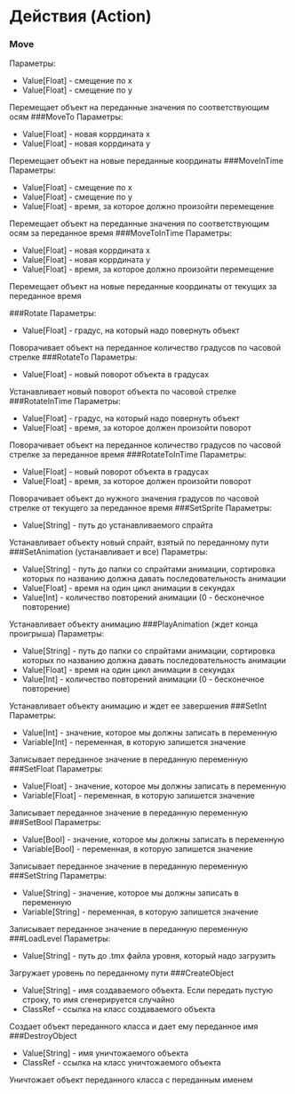 ﻿# Действия (Action)
### Move
Параметры:
* Value[Float] - смещение по x
* Value[Float] - смещение по y

Перемещает объект на переданные значения по соответствующим осям
###MoveTo
Параметры:
* Value[Float] - новая коррдината x
* Value[Float] - новая коррдината y

Перемещает объект на новые переданные координаты
###MoveInTime
Параметры:
* Value[Float] - смещение по x
* Value[Float] - смещение по y
* Value[Float] - время, за которое должно произойти перемещение

Перемещает объект на переданные значения по соответствующим осям за переданное время
###MoveToInTime
Параметры:
* Value[Float] - новая коррдината x
* Value[Float] - новая коррдината y
* Value[Float] - время, за которое должно произойти перемещение

Перемещает объект на новые переданные координаты от текущих за переданное время

###Rotate
Параметры:
* Value[Float] - градус, на который надо повернуть объект

Поворачивает объект на переданное количество градусов по часовой стрелке
###RotateTo
Параметры:
* Value[Float] - новый поворот объекта в градусах

Устанавливает новый поворот объекта по часовой стрелке
###RotateInTime
Параметры:
* Value[Float] - градус, на который надо повернуть объект
* Value[Float] - время, за которое должен произойти поворот

Поворачивает объект на переданное количество градусов по часовой стрелке за переданное
время
###RotateToInTime
Параметры:
* Value[Float] - новый поворот объекта в градусах
* Value[Float] - время, за которое должен произойти поворот

Поворачивает объект до нужного значения градусов по часовой стрелке от текущего за
переданное время
###SetSprite
Параметры:
* Value[String] - путь до устанавливаемого спрайта

Устанавливает объекту новый спрайт, взятый по переданному пути
###SetAnimation (устанавливает и все)
Параметры:
* Value[String] - путь до папки со спрайтами анимации, сортировка которых по названию
  должна давать последовательность анимации
* Value[Float] - время на один цикл анимации в секундах
* Value[Int] - количество повторений анимации (0 - бесконечное повторение)

Устанавливает объекту анимацию
###PlayAnimation (ждет конца проигрыша)
Параметры:
* Value[String] - путь до папки со спрайтами анимации, сортировка которых по названию
  должна давать последовательность анимации
* Value[Float] - время на один цикл анимации в секундах
* Value[Int] - количество повторений анимации (0 - бесконечное повторение)

Устанавливает объекту анимацию и ждет ее завершения
###SetInt
Параметры:
* Value[Int] - значение, которое мы должны записать в переменную
* Variable[Int] - переменная, в которую запишется значение

Записывает переданное значение в переданную переменную
###SetFloat
Параметры:
* Value[Float] - значение, которое мы должны записать в переменную
* Variable[Float] - переменная, в которую запишется значение

Записывает переданное значение в переданную переменную
###SetBool
Параметры:
* Value[Bool] - значение, которое мы должны записать в переменную
* Variable[Bool] - переменная, в которую запишется значение

Записывает переданное значение в переданную переменную
###SetString
Параметры:
* Value[String] - значение, которое мы должны записать в переменную
* Variable[String] - переменная, в которую запишется значение

Записывает переданное значение в переданную переменную
###LoadLevel
Параметры:
* Value[String] - путь до .tmx файла уровня, который надо загрузить

Загружает уровень по переданному пути
###CreateObject
* Value[String] - имя создаваемого объекта. Если передать пустую строку, то имя
  сгенерируется случайно
* ClassRef - ссылка на класс создаваемого объекта

Создает объект переданного класса и дает ему переданное имя
###DestroyObject
* Value[String] - имя уничтожаемого объекта
* ClassRef - ссылка на класс уничтожаемого объекта

Уничтожает объект переданного класса с переданным именем
